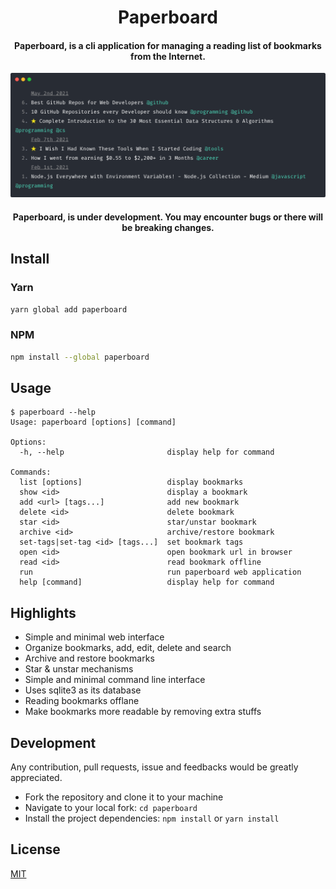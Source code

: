 <h1 align="center">
  Paperboard
</h1>

<h4 align="center">
  Paperboard, is a cli application for managing a reading list of bookmarks from the Internet.
</h4>

<div align="center">
  <img alt="screenshot" src="./screenshot.png"/>
</div>

<h4 align="center">
  Paperboard, is under development. You may encounter bugs or there will be breaking changes. 
</h4>


## Install

### Yarn

```bash
yarn global add paperboard
```

### NPM

```bash
npm install --global paperboard
```

## Usage

```
$ paperboard --help
Usage: paperboard [options] [command]

Options:
  -h, --help                       display help for command

Commands:
  list [options]                   display bookmarks
  show <id>                        display a bookmark
  add <url> [tags...]              add new bookmark
  delete <id>                      delete bookmark
  star <id>                        star/unstar bookmark
  archive <id>                     archive/restore bookmark
  set-tags|set-tag <id> [tags...]  set bookmark tags
  open <id>                        open bookmark url in browser
  read <id>                        read bookmark offline
  run                              run paperboard web application
  help [command]                   display help for command
```

## Highlights
- Simple and minimal web interface
- Organize bookmarks, add, edit, delete and search
- Archive and restore bookmarks
- Star & unstar mechanisms
- Simple and minimal command line interface
- Uses sqlite3 as its database
- Reading bookmarks offlane
- Make bookmarks more readable by removing extra stuffs

## Development

Any contribution, pull requests, issue and feedbacks would be greatly appreciated.

- Fork the repository and clone it to your machine
- Navigate to your local fork: `cd paperboard`
- Install the project dependencies: `npm install` or `yarn install`

## License

[MIT](https://github.com/majidsajadi/paperboard/blob/master/license)
